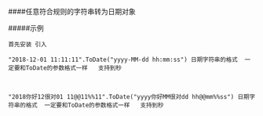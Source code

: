 ####任意符合规则的字符串转为日期对象

#####示例

```
首先安装 引入

"2018-12-01 11:11:11".ToDate("yyyy-MM-dd hh:mm:ss") 日期字符串的格式  一定要和ToDate的参数格式一样   支持到秒



"2018你好12很对01 11@@11%%11".ToDate("yyyy你好MM很对dd hh@@mm%%ss") 日期字符串的格式  一定要和ToDate的参数格式一样   支持到秒
```